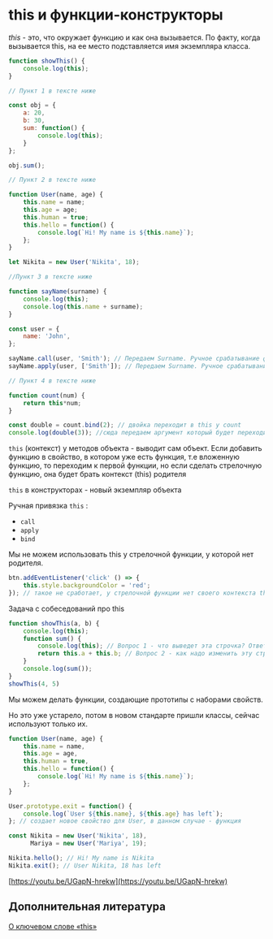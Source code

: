 # this и функции-конструкторы

_this_ - это, что окружает функцию и как она вызывается. По факту, когда вызывается this, на ее место подставляется имя экземпляра класса.

```jsx
function showThis() {
    console.log(this);
}

// Пункт 1 в тексте ниже

const obj = {
    a: 20,
    b: 30,
    sum: function() {
        console.log(this);
    }
};

obj.sum();

// Пункт 2 в тексте ниже

function User(name, age) {
    this.name = name;
    this.age = age;
    this.human = true;
    this.hello = function() {
        console.log(`Hi! My name is ${this.name}`);
    };
}

let Nikita = new User('Nikita', 18);

//Пункт 3 в тексте ниже

function sayName(surname) {
    console.log(this);
    console.log(this.name + surname);
}

const user = {
    name: 'John',
};

sayName.call(user, 'Smith'); // Передаем Surname. Ручное срабатывание функции на объекте
sayName.apply(user, ['Smith']); // Передаем Surname. Ручное срабатывание функции на объекте

// Пункт 4 в тексте ниже

function count(num) {
    return this*num;
}

const double = count.bind(2); // двойка переходит в this у count
console.log(double(3)); //сюда передаем аргумент который будет переходить в num у count, double - переменная с функцией
```

`this` (контекст) у методов объекта - выводит сам объект. Если добавить функцию в свойство, в котором уже есть функция, т.е вложенную функцию, то переходим к первой функции, но если сделать стрелочную функцию, она будет брать контекст (this) родителя

`this` в конструкторах - новый экземпляр объекта

Ручная привязка `this` :

- `call`
- `apply`
- `bind`

Мы не можем использовать this у стрелочной функции, у которой нет родителя.

```jsx
btn.addEventListener('click' () => {
    this.style.backgroundColor = 'red';
}); // такое не сработает, у стрелочной функции нет своего контекста this
```

Задача с собеседований про this

```jsx
function showThis(a, b) {
    console.log(this);
    function sum() {
        console.log(this); // Вопрос 1 - что выведет эта строчка? Ответ: window без use strict, undefined с ним
        return this.a + this.b; // Вопрос 2 - как надо изменить эту строку чтобы она заработала? Ответ: Убрать this, т.е. замкнуть функцию
    }
    console.log(sum());
}
showThis(4, 5)
```

Мы можем делать функции, создающие прототипы с наборами свойств.

Но это уже устарело, потом в новом стандарте пришли классы, сейчас используют только их.

```jsx
function User(name, age) {
    this.name = name,
    this.age = age,
    this.human = true,
    this.hello = function() {
        console.log(`Hi! My name is ${this.name}`);
    };
}

User.prototype.exit = function() {
    console.log(`User ${this.name}, ${this.age} has left`);
}; // создает новое свойство для User, в данном случае - функция

const Nikita = new User('Nikita', 18),
      Mariya = new User('Mariya', 19);

Nikita.hello(); // Hi! My name is Nikita
Nikita.exit(); // User Nikita, 18 has left
```

[https://youtu.be/UGapN-hrekw](https://youtu.be/UGapN-hrekw)

## Дополнительная литература

[О ключевом слове «this»](https://tproger.ru/translations/javascript-this-keyword/)